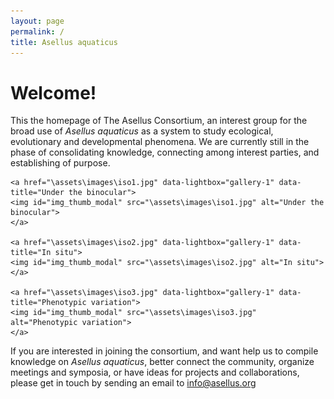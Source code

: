 ```yaml
---
layout: page
permalink: /
title: Asellus aquaticus
---
```


# Welcome!

This the homepage of The Asellus Consortium, an interest group for the broad use of _Asellus aquaticus_ as a system to study ecological, evolutionary and developmental phenomena. We are currently still in the phase of consolidating knowledge, connecting among interest parties, and establishing of purpose.

<link href="/assets/lightbox/css/lightbox.css" rel="stylesheet" />
<div class="img_row">

	<a href="\assets\images\iso1.jpg" data-lightbox="gallery-1" data-title="Under the binocular">
	<img id="img_thumb_modal" src="\assets\images\iso1.jpg" alt="Under the binocular">
	</a>

	<a href="\assets\images\iso2.jpg" data-lightbox="gallery-1" data-title="In situ">
	<img id="img_thumb_modal" src="\assets\images\iso2.jpg" alt="In situ">
	</a>

	<a href="\assets\images\iso3.jpg" data-lightbox="gallery-1" data-title="Phenotypic variation">
	<img id="img_thumb_modal" src="\assets\images\iso3.jpg" alt="Phenotypic variation">
	</a>
	
</div>
<script src="/assets/lightbox/js/lightbox-plus-jquery.min.js"></script>

If you are interested in joining the consortium, and want help us to compile knowledge on _Asellus aquaticus_, better connect the community, organize meetings and symposia, or have ideas for projects and collaborations, please get in touch by sending an email to [info@asellus.org](mailto:info@asellus.org)

